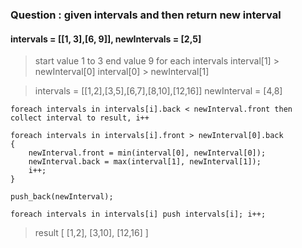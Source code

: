 ### Question : given intervals and then return new interval
#### intervals = [[1, 3],[6, 9]], newIntervals = [2,5]
> start value 1 to 3
> end value 9
> for each intervals 
> interval[1] > newInterval[0]
> interval[0] > newInterval[1]

>intervals = [[1,2],[3,5],[6,7],[8,10],[12,16]]
newInterval = [4,8]

```shell
foreach intervals in intervals[i].back < newInterval.front then collect interval to result, i++

foreach intervals in intervals[i].front > newInterval[0].back 
{
    newInterval.front = min(interval[0], newInterval[0]); 
    newInterval.back = max(interval[1], newInterval[1]); 
    i++;
}

push_back(newInterval);

foreach intervals in intervals[i] push intervals[i]; i++;
```
> result [ [1,2], [3,10], [12,16] ]


